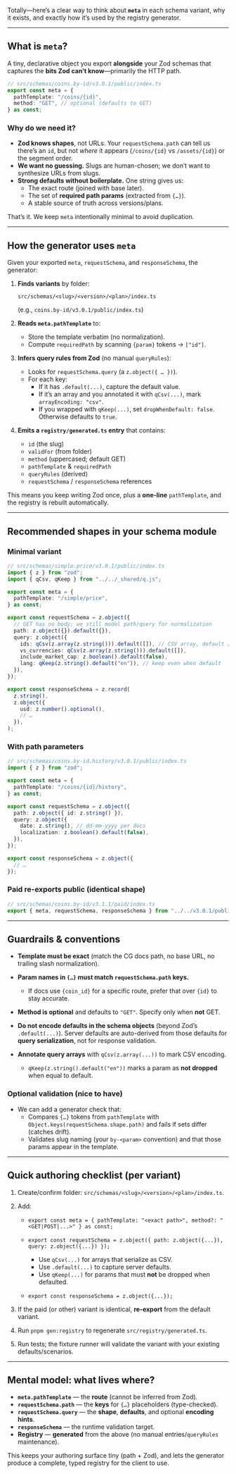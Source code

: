 Totally—here’s a clear way to think about **`meta`** in each schema variant, why it exists, and exactly how it’s used by the registry generator.

---

## What is `meta`?

A tiny, declarative object you export **alongside** your Zod schemas that captures the **bits Zod can’t know**—primarily the HTTP path.

```ts
// src/schemas/coins.by-id/v3.0.1/public/index.ts
export const meta = {
  pathTemplate: "/coins/{id}",
  method: "GET", // optional (defaults to GET)
} as const;
```

### Why do we need it?

- **Zod knows shapes**, not URLs. Your `requestSchema.path` can tell us there’s an `id`, but not _where_ it appears (`/coins/{id}` vs `/assets/{id}`) or the segment order.
- **We want no guessing.** Slugs are human-chosen; we don’t want to synthesize URLs from slugs.
- **Strong defaults without boilerplate.** One string gives us:
  - The exact route (joined with base later).
  - The set of **required path params** (extracted from `{…}`).
  - A stable source of truth across versions/plans.

That’s it. We keep `meta` intentionally minimal to avoid duplication.

---

## How the generator uses `meta`

Given your exported `meta`, `requestSchema`, and `responseSchema`, the generator:

1. **Finds variants** by folder:

   ```
   src/schemas/<slug>/<version>/<plan>/index.ts
   ```

   (e.g., `coins.by-id/v3.0.1/public/index.ts`)

2. **Reads `meta.pathTemplate`** to:
   - Store the template verbatim (no normalization).
   - Compute `requiredPath` by scanning `{param}` tokens → `["id"]`.

3. **Infers query rules from Zod** (no manual `queryRules`):
   - Looks for `requestSchema.query` (a `z.object({ … })`).
   - For each key:
     - If it has `.default(...)`, capture the default value.
     - If it’s an array and you annotated it with `qCsv(...)`, mark `arrayEncoding: "csv"`.
     - If you wrapped with `qKeep(...)`, set `dropWhenDefault: false`. Otherwise defaults to `true`.

4. **Emits a `registry/generated.ts` entry** that contains:
   - `id` (the slug)
   - `validFor` (from folder)
   - `method` (uppercased; default GET)
   - `pathTemplate` & `requiredPath`
   - `queryRules` (derived)
   - `requestSchema` / `responseSchema` references

This means you keep writing Zod once, plus a **one-line** `pathTemplate`, and the registry is rebuilt automatically.

---

## Recommended shapes in your schema module

### Minimal variant

```ts
// src/schemas/simple.price/v3.0.1/public/index.ts
import { z } from "zod";
import { qCsv, qKeep } from "../../_shared/q.js";

export const meta = {
  pathTemplate: "/simple/price",
} as const;

export const requestSchema = z.object({
  // GET has no body; we still model path/query for normalization
  path: z.object({}).default({}),
  query: z.object({
    ids: qCsv(z.array(z.string())).default([]), // CSV array, default []
    vs_currencies: qCsv(z.array(z.string())).default([]),
    include_market_cap: z.boolean().default(false),
    lang: qKeep(z.string().default("en")), // keep even when default
  }),
});

export const responseSchema = z.record(
  z.string(),
  z.object({
    usd: z.number().optional(),
    // …
  }),
);
```

### With path parameters

```ts
// src/schemas/coins.by-id.history/v3.0.1/public/index.ts
import { z } from "zod";

export const meta = {
  pathTemplate: "/coins/{id}/history",
} as const;

export const requestSchema = z.object({
  path: z.object({ id: z.string() }),
  query: z.object({
    date: z.string(), // dd-mm-yyyy per docs
    localization: z.boolean().default(false),
  }),
});

export const responseSchema = z.object({
  // …
});
```

### Paid re-exports public (identical shape)

```ts
// src/schemas/coins.by-id/v3.1.1/paid/index.ts
export { meta, requestSchema, responseSchema } from "../../v3.0.1/public/index.js";
```

---

## Guardrails & conventions

- **Template must be exact** (match the CG docs path, no base URL, no trailing slash normalization).
- **Param names in `{…}` must match `requestSchema.path` keys.**
  - If docs use `{coin_id}` for a specific route, prefer that over `{id}` to stay accurate.

- **Method is optional** and defaults to `"GET"`. Specify only when **not** GET.
- **Do not encode defaults in the schema objects** (beyond Zod’s `.default(...)`). Server defaults are auto-derived from those defaults for **query serialization**, not for response validation.
- **Annotate query arrays** with `qCsv(z.array(...))` to mark CSV encoding.
  - `qKeep(z.string().default("en"))` marks a param as **not dropped** when equal to default.

### Optional validation (nice to have)

- We can add a generator check that:
  - Compares `{…}` tokens from `pathTemplate` with `Object.keys(requestSchema.shape.path)` and fails if sets differ (catches drift).
  - Validates slug naming (your `by-<param>` convention) and that those params appear in the template.

---

## Quick authoring checklist (per variant)

1. Create/confirm folder: `src/schemas/<slug>/<version>/<plan>/index.ts`.
2. Add:
   - `export const meta = { pathTemplate: "<exact path>", method?: "<GET|POST|...>" } as const;`
   - `export const requestSchema = z.object({ path: z.object({...}), query: z.object({...}) });`
     - Use `qCsv(...)` for arrays that serialize as CSV.
     - Use `.default(...)` to capture server defaults.
     - Use `qKeep(...)` for params that must **not** be dropped when defaulted.

   - `export const responseSchema = z.object({...});`

3. If the paid (or other) variant is identical, **re-export** from the default variant.
4. Run `pnpm gen:registry` to regenerate `src/registry/generated.ts`.
5. Run tests; the fixture runner will validate the variant with your existing defaults/scenarios.

---

## Mental model: what lives where?

- **`meta.pathTemplate`** — the **route** (cannot be inferred from Zod).
- **`requestSchema.path`** — the **keys** for `{…}` placeholders (type-checked).
- **`requestSchema.query`** — the **shape**, **defaults**, and optional **encoding hints**.
- **`responseSchema`** — the runtime validation target.
- **Registry** — **generated** from the above (no manual entries/`queryRules` maintenance).

This keeps your authoring surface tiny (path + Zod), and lets the generator produce a complete, typed registry for the client to use.
